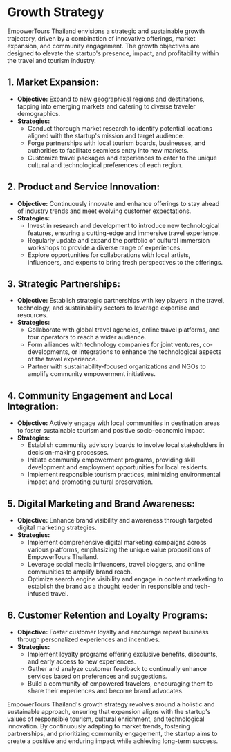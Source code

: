 # Growth Strategy

EmpowerTours Thailand envisions a strategic and sustainable growth trajectory, driven by a combination of innovative offerings, market expansion, and community engagement. The growth objectives are designed to elevate the startup's presence, impact, and profitability within the travel and tourism industry.

## 1. **Market Expansion:**
   - **Objective:** Expand to new geographical regions and destinations, tapping into emerging markets and catering to diverse traveler demographics.
   - **Strategies:**
     - Conduct thorough market research to identify potential locations aligned with the startup's mission and target audience.
     - Forge partnerships with local tourism boards, businesses, and authorities to facilitate seamless entry into new markets.
     - Customize travel packages and experiences to cater to the unique cultural and technological preferences of each region.

## 2. **Product and Service Innovation:**
   - **Objective:** Continuously innovate and enhance offerings to stay ahead of industry trends and meet evolving customer expectations.
   - **Strategies:**
     - Invest in research and development to introduce new technological features, ensuring a cutting-edge and immersive travel experience.
     - Regularly update and expand the portfolio of cultural immersion workshops to provide a diverse range of experiences.
     - Explore opportunities for collaborations with local artists, influencers, and experts to bring fresh perspectives to the offerings.

## 3. **Strategic Partnerships:**
   - **Objective:** Establish strategic partnerships with key players in the travel, technology, and sustainability sectors to leverage expertise and resources.
   - **Strategies:**
     - Collaborate with global travel agencies, online travel platforms, and tour operators to reach a wider audience.
     - Form alliances with technology companies for joint ventures, co-developments, or integrations to enhance the technological aspects of the travel experience.
     - Partner with sustainability-focused organizations and NGOs to amplify community empowerment initiatives.

## 4. **Community Engagement and Local Integration:**
   - **Objective:** Actively engage with local communities in destination areas to foster sustainable tourism and positive socio-economic impact.
   - **Strategies:**
     - Establish community advisory boards to involve local stakeholders in decision-making processes.
     - Initiate community empowerment programs, providing skill development and employment opportunities for local residents.
     - Implement responsible tourism practices, minimizing environmental impact and promoting cultural preservation.

## 5. **Digital Marketing and Brand Awareness:**
   - **Objective:** Enhance brand visibility and awareness through targeted digital marketing strategies.
   - **Strategies:**
     - Implement comprehensive digital marketing campaigns across various platforms, emphasizing the unique value propositions of EmpowerTours Thailand.
     - Leverage social media influencers, travel bloggers, and online communities to amplify brand reach.
     - Optimize search engine visibility and engage in content marketing to establish the brand as a thought leader in responsible and tech-infused travel.

## 6. **Customer Retention and Loyalty Programs:**
   - **Objective:** Foster customer loyalty and encourage repeat business through personalized experiences and incentives.
   - **Strategies:**
     - Implement loyalty programs offering exclusive benefits, discounts, and early access to new experiences.
     - Gather and analyze customer feedback to continually enhance services based on preferences and suggestions.
     - Build a community of empowered travelers, encouraging them to share their experiences and become brand advocates.

EmpowerTours Thailand's growth strategy revolves around a holistic and sustainable approach, ensuring that expansion aligns with the startup's values of responsible tourism, cultural enrichment, and technological innovation. By continuously adapting to market trends, fostering partnerships, and prioritizing community engagement, the startup aims to create a positive and enduring impact while achieving long-term success.
